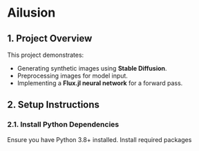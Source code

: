 # Ailusion

## **1. Project Overview**
This project demonstrates:
- Generating synthetic images using **Stable Diffusion**.
- Preprocessing images for model input.
- Implementing a **Flux.jl neural network** for a forward pass.

## **2. Setup Instructions**
### **2.1. Install Python Dependencies**
Ensure you have Python 3.8+ installed. Install required packages
